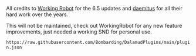 All credits to [Working Robot](https://github.com/WorkingRobot/) for the 6.5 updates and [daemitus](https://github.com/daemitus/) for all their hard work over the years.

This will not be maintained, check out WorkingRobot for any new feature improvements, just needed a working SND for personal use.

`https://raw.githubusercontent.com/Bombarding/DalamudPlugins/main/plugin.json`
